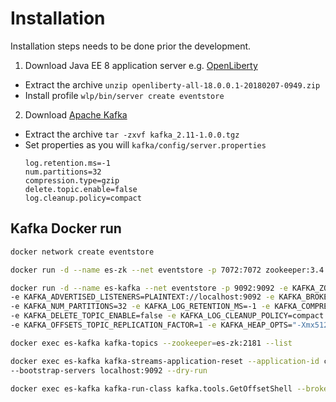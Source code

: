 # Installation

Installation steps needs to be done prior the development.

1. Download Java EE 8 application server e.g. [OpenLiberty](https://openliberty.io/downloads/)
  * Extract the archive `unzip openliberty-all-18.0.0.1-20180207-0949.zip`
  * Install profile `wlp/bin/server create eventstore`
2. Download [Apache Kafka](https://kafka.apache.org/quickstart)
  * Extract the archive `tar -zxvf kafka_2.11-1.0.0.tgz`
  * Set properties as you will `kafka/config/server.properties` 
    ```properties
    log.retention.ms=-1
    num.partitions=32
    compression.type=gzip
    delete.topic.enable=false
    log.cleanup.policy=compact
    ```
    
## Kafka Docker run

```bash
docker network create eventstore

docker run -d --name es-zk --net eventstore -p 7072:7072 zookeeper:3.4.12

docker run -d --name es-kafka --net eventstore -p 9092:9092 -e KAFKA_ZOOKEEPER_CONNECT=es-zk:2181 \
-e KAFKA_ADVERTISED_LISTENERS=PLAINTEXT://localhost:9092 -e KAFKA_BROKER_ID=0 \
-e KAFKA_NUM_PARTITIONS=32 -e KAFKA_LOG_RETENTION_MS=-1 -e KAFKA_COMPRESSION_TYPE=gzip \
-e KAFKA_DELETE_TOPIC_ENABLE=false -e KAFKA_LOG_CLEANUP_POLICY=compact \
-e KAFKA_OFFSETS_TOPIC_REPLICATION_FACTOR=1 -e KAFKA_HEAP_OPTS="-Xmx512m -Xms512m" confluentinc/cp-kafka:4.1.1

docker exec es-kafka kafka-topics --zookeeper=es-zk:2181 --list

docker exec es-kafka kafka-streams-application-reset --application-id client-application --input-topics eventstore \
--bootstrap-servers localhost:9092 --dry-run

docker exec es-kafka kafka-run-class kafka.tools.GetOffsetShell --broker-list localhost:9092 --topic eventstore

```